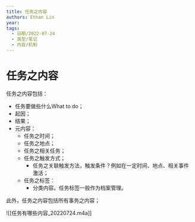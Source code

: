 ```yaml
---
title: 任务之内容
authors: Ethan Lin
year:
tags:
  - 日期/2022-07-24 
  - 类型/笔记 
  - 内容/机制 
---
```



# 任务之内容





任务之内容包括：
- 任务要做些什么What to do；
- 起因；
- 结果；
- 元内容：
	- 任务之时间；
	- 任务之地点；
	- 任务之相关任务；
	- 任务之触发方式；
		- 任务之关联触发方法，触发条件？例如在一定时间、地点、相关事件激活；
	- 任务之标签：
		- 分类内容。任务标签一般作为档案管理。

此外，任务之内容包括所有事务之内容；


![[任务有哪些内容_20220724.m4a]]


